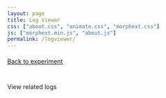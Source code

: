 ```yaml
---
layout: page
title: Log Viewer
css: ["about.css", "animate.css", "morphext.css"]
js: ["morphext.min.js", "about.js"]
permalink: /logviewer/
---
```


<link href="https://cdnjs.cloudflare.com/ajax/libs/prism/1.23.0/themes/prism-coy.min.css" rel="stylesheet" type="text/css">

<h4 id="title"></h4>

<div class="row">
  <a id="backlink" href="">Back to experiment</a><br>
  <a id="otherlog" href=""></a>
</div>

<div class="row">
  <div class="col-md-12">
<pre><code class="language-shell" id="log">
</code></pre>
  </div>
</div>
<div class="row">
  <p>View related logs</p>
  <div class="col-md-12 links">
  </div>
</div>

<script src="//code.jquery.com/jquery-2.2.4.min.js" integrity="sha256-BbhdlvQf/xTY9gja0Dq3HiwQF8LaCRTXxZKRutelT44=" crossorigin="anonymous"></script>
<script src="https://cdnjs.cloudflare.com/ajax/libs/prism/1.23.0/prism.min.js"></script>
<script>
var getUrlParameter = function getUrlParameter(sParam) {
    var sPageURL = window.location.search.substring(1),
        sURLVariables = sPageURL.split('&'),
        sParameterName,
        i;

    for (i = 0; i < sURLVariables.length; i++) {
        sParameterName = sURLVariables[i].split('=');

        if (sParameterName[0] === sParam) {
            return sParameterName[1] === undefined ? true : decodeURIComponent(sParameterName[1]);
        }
    }
    return false;
};

$(document).ready(function(){

   var url = getUrlParameter('url');
   var type = getUrlParameter('type');
   var name = getUrlParameter('name');
   $("#title").text(name + " " + type)

   // Prepare "back to experiment" link
   parts = url.split("/")
   backlink = parts.splice(1, parts.length -2).join("/")
   console.log(backlink)
   backlink = "{{ site.url }}{{ site.baseurl }}/" + backlink + "/"
   $("#backlink").attr("href", backlink)
   othertype = "out"
   if (type == "out") {
       othertype = "err"
   }
   var otherlog = "{{ site.baseurl }}/logviewer/?name=" + name + "&type=" + othertype + "&url=" + url
   $("#otherlog").attr("href", otherlog)
   $("#otherlog").html(name + "." + othertype)

   fullurl = "{{ site.url }}{{ site.baseurl }}" + url

   // Keep track of others to render 
   $.getJSON(fullurl, function(data) {

      console.log(data)
      var others = [] 

      $.each(data, function(key, values){
        if (key == name) {
           var logfile = values[type]
           $.get(backlink + logfile, function(text) {
               $("#log").html(text)  
            })
        } else {
            $.each(values, function(k, v){
               if (k != type) {
                   others.push({"name": key, "type": k, "url": url, "file": v})   
               }
            })
        }
      })
      
      // Add quick links for other related logs
      console.log(others)
      $.each(others, function(i, other){
          $(".links").append("<a href='{{ site.baseurl }}/logviewer/?name=" + other['name'] + "&type=" + other['type']+ "&url=" + other['url']+ "'>" + other['file'] + "</a><br>")
      })

   }).fail(function() {
        $("#log").html("<p>These logs are empty.</p>")   
   })
   console.log(type)
   console.log(name)
   
})
</script>
